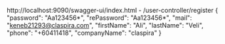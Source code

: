 http://localhost:9090/swagger-ui/index.html - /user-controller/register
{
    "password": "Aa123456*",
    "rePassword": "Aa123456*",
    "mail": "keneb21293@claspira.com",
    "firstName": "Ali",
    "lastName": "Veli",
    "phone": "+60411418",
    "companyName": "claspira"
}
